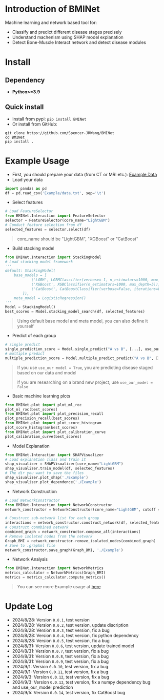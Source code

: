 # Introduction of BMINet
<!-- ![framework](Example/image.png) -->
Machine learning and network based tool for:
- Classify and predict different disease stages precisely
- Understand machenism using SHAP model explanation
- Detect Bone-Muscle Interact network and detect disease modules
# Install
## Dependency
- **Python>=3.9**
## Quick install
- Install from pypi: `pip install BMINet`
- Or install from GitHub: 
```
git clone https://github.com/Spencer-JRWang/BMINet
cd BMINet
pip install .
```
# Example Usage
- First, you should prepare your data (from CT or MRI etc.): [Example Data](Example/data.txt)
- Load your data
```python
import pandas as pd
df = pd.read_csv('Example/data.txt', sep='\t')
```
- Select features
```python
# Load FeatureSelector
from BMINet.Interaction import FeatureSelector
selector = FeatureSelector(core_name="LightGBM")
# Conduct feature selection from df
selected_features = selector.select(df)
```
> core_name should be "LightGBM", "XGBoost" or "CatBoost"
- Build stacking model
```python
from BMINet.Interaction import StackingModel
# Load stacking model framework
'''
default: StackingModel(
    base_models = [
            ('LGBM', LGBMClassifier(verbose=-1, n_estimators=1000, max_depth=5)),
            ('XGBoost', XGBClassifier(n_estimators=1000, max_depth=5)),
            ('CatBoost', CatBoostClassifier(verbose=False, iterations=800, max_depth=5))
        ]), 
    meta_model = LogisticRegression()
'''
Model = StackingModel()
best_scores = Model.stacking_model_search(df, selected_features)
```
> Using default base model and meta model, you can also define it yourself

- Predict of each group
```python
# single predict
single_prediction_score = Model.single_predict("A vs B", [...], use_our_model=True)
# multiple predict
multiple_prediction_score = Model.multiple_predict_predict("A vs B", [[...], [...],], use_our_model=True)
```
> If you use `use_our model = True`, you are predicting disease staged based on our data and model
> 
> If you are researching on a brand new project, use `use_our_model = False`

- Basic machine learning plots
```python
from BMINet.plot import plot_ml_roc
plot_ml_roc(best_scores)
from BMINet.plot import plot_precision_recall
plot_precision_recall(best_scores)
from BMINet.plot import plot_score_histogram
plot_score_histogram(best_scores)
from BMINet.plot import plot_calibration_curve
plot_calibration_curve(best_scores)
```
- Model Explanation
```python
from BMINet.Interaction import SHAPVisualizer
# Load explanation class and train it
shap_visualizer = SHAPVisualizer(core_name="LightGBM")
shap_visualizer.train_model(df, selected_features)
# The dir you want to save the files
shap_visualizer.plot_shap('./Example')
shap_visualizer.plot_dependence('./Example')
```

- Network Construction
```python
# Load NetworkConstructor
from BMINet.Interaction import NetworkConstructor
network_constructor = NetworkConstructor(core_name="LightGBM", cutoff = 1.5)

# Construct sub-network list for each group
interactions = network_constructor.construct_network(df, selected_features)
# Construct conmbined network
combined_graph = network_constructor.compose_all(interactions)
# Remove isolated nodes from the network
Graph_BMI = network_constructor.remove_isolated_nodes(combined_graph)
# Save to .graphml file
network_constructor.save_graph(Graph_BMI, './Example')
```

- Network Analysis
```python
from BMINet.Interaction import NetworkMetrics
metrics_calculator = NetworkMetrics(Graph_BMI)
metrics = metrics_calculator.compute_metrics()
```

> You can see more Example usage at [here](https://github.com/Spencer-JRWang/BMINet/blob/main/Example.ipynb)

# Update Log
- 2024/8/28: Version `0.0.1`, test version
- 2024/8/28: Version `0.0.2`, test version, update discription
- 2024/8/28: Version `0.0.3`, test version, fix a bug
- 2024/8/28: Version `0.0.4`, test version, fix python dependency
- 2024/8/28: Version `0.0.5`, test version, fix a bug
- 2024/8/31: Version `0.0.6`, test version, update trained model
- 2024/8/31: Version `0.0.7`, test version, fix a bug
- 2024/8/31: Version `0.0.8`, test version, fix a bug
- 2024/8/31: Version `0.0.9`, test version, fix a bug
- 2024/9/1: Version `0.0.10`, test version, fix a bug
- 2024/9/1: Version `0.0.11`, test version, fix a bug
- 2024/9/3: Version `0.0.12`, test version, fix a bug
- 2024/9/3: Version `0.0.13`, test version, fix a numpy dependency bug and use_our_model prediction
- 2024/9/5: Version `0.0.14`, test version, fix CatBoost bug